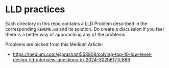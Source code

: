 # LLD practices

Each directory in this repo contains a LLD Problem described in the corresponding `README.md` and its solution. Do create a discussion if you feel there is a better way of approaching any of the problems

Problems are picked from this Medium Article:
- https://medium.com/@prashant558908/solving-top-10-low-level-design-lld-interview-questions-in-2024-302b6177c869